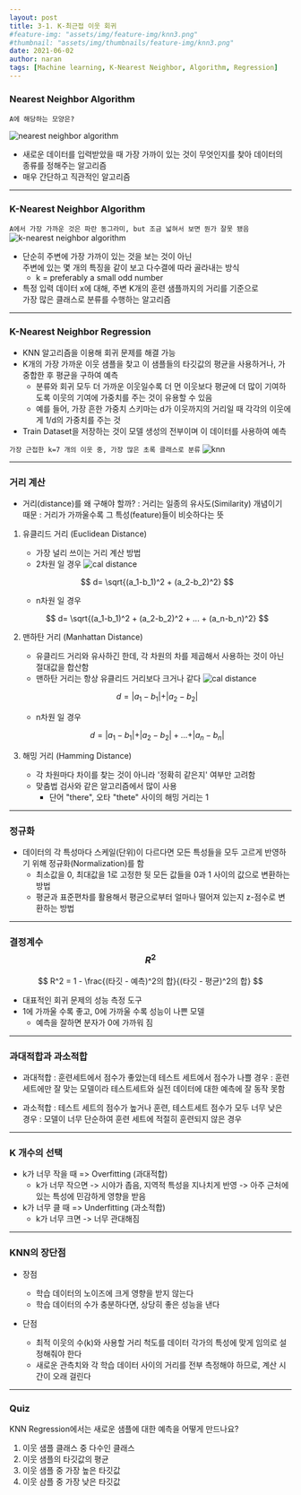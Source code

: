 ```yaml
---
layout: post
title: 3-1. K-최근접 이웃 회귀
#feature-img: "assets/img/feature-img/knn3.png"
#thumbnail: "assets/img/thumbnails/feature-img/knn3.png"
date: 2021-06-02
author: naran
tags: [Machine learning, K-Nearest Neighbor, Algorithm, Regression]
---
```


### Nearest Neighbor Algorithm 

   
`A에 해당하는 모양은?`

![nearest neighbor algorithm](/assets/img/feature-img/knn1.JPG "A에 해당하는 모양은?")

- 새로운 데이터를 입력받았을 때 가장 가까이 있는 것이 무엇인지를 찾아 데이터의 종류를 정해주는 알고리즘
- 매우 간단하고 직관적인 알고리즘

---

### K-Nearest Neighbor Algorithm

`A에서 가장 가까운 것은 파란 동그라미, but 조금 넓혀서 보면 뭔가 잘못 됐음`
![k-nearest neighbor algorithm](/assets/img/feature-img/knn2.JPG)  

- 단순히 주변에 가장 가까이 있는 것을 보는 것이 아닌<br> 주변에 있는 몇 개의 특징을 같이 보고 다수결에 따라 골라내는 방식
	- k = preferably a small odd number
- 특정 입력 데이터 x에 대해, 주변 K개의 훈련 샘플까지의 거리를 기준으로 <br>가장 많은 클래스로 분류를 수행하는 알고리즘

---

### K-Nearest Neighbor Regression
- KNN 알고리즘을 이용해 회귀 문제를 해결 가능
- K개의 가장 가까운 이웃 샘플을 찾고 이 샘플들의 타깃값의 평균을 사용하거나, 가중합한 후 평균을 구하여 예측
	- 분류와 회귀 모두 더 가까운 이웃일수록 더 먼 이웃보다 평균에 더 많이 기여하도록 이웃의 기여에 가중치를 주는 것이 유용할 수 있음
	- 예를 들어, 가장 흔한 가중치 스키마는 d가 이웃까지의 거리일 때 각각의 이웃에게 1/d의 가중치를 주는 것
- Train Dataset을 저장하는 것이 모델 생성의 전부이며 이 데이터를 사용하여 예측

`가장 근접한 k=7 개의 이웃 중, 가장 많은 초록 클래스로 분류`
![knn](/assets/img/feature-img/knn3.png)    

---

### 거리 계산
- 거리(distance)를 왜 구해야 할까? 
	: 거리는 일종의 유사도(Similarity) 개념이기 때문
	: 거리가 가까울수록 그 특성(feature)들이 비슷하다는 뜻

1. 유클리드 거리 (Euclidean Distance)
	- 가장 널리 쓰이는 거리 계산 방법
	- 2차원 일 경우
![cal distance](/assets/img/feature-img/euclidean_distance.png)

	$$ d= \sqrt{(a_1-b_1)^2 + (a_2-b_2)^2} $$

	- n차원 일 경우

	$$ d= \sqrt{(a_1-b_1)^2 + (a_2-b_2)^2 + ... + (a_n-b_n)^2} $$


2. 맨하탄 거리 (Manhattan Distance)
	- 유클리드 거리와 유사하긴 한데, 각 차원의 차를 제곱해서 사용하는 것이 아닌 절대값을 합산함
	- 맨하탄 거리는 항상 유클리드 거리보다 크거나 같다
![cal distance](/assets/img/feature-img/manhattan_distance.png)

	$$ d= \vert a_1-b_1\vert + \vert a_2-b_2\vert $$
	
	- n차원 일 경우

	$$ d= \vert a_1-b_1\vert + \vert a_2-b_2\vert + ... + \vert a_n-b_n\vert $$


3. 해밍 거리 (Hamming Distance)
	- 각 차원마다 차이를 찾는 것이 아니라 '정확히 같은지' 여부만 고려함
	- 맞춤법 검사와 같은 알고리즘에서 많이 사용
		- 단어 "there", 오타 "thete" 사이의 해밍 거리는 1


---

### 정규화
- 데이터의 각 특성마다 스케일(단위)이 다르다면 모든 특성들을 모두 고르게 반영하기 위해 정규화(Normalization)를 함
	- 최소값을 0, 최대값을 1로 고정한 뒷 모든 값들을 0과 1 사이의 값으로 변환하는 방법
	- 평균과 표준편차를 활용해서 평균으로부터 얼마나 떨어져 있는지 z-점수로 변환하는 방법


---

### 결정계수 $$ R^2 $$
$$ R^2 = 1 - \frac{(타깃 - 예측)^2의 합}{(타깃 -  평균)^2의 합} $$
- 대표적인 회귀 문제의 성능 측정 도구
- 1에 가까울 수록 좋고, 0에 가까울 수록 성능이 나쁜 모델
	- 예측을 잘하면 분자가 0에 가까워 짐


---

### 과대적합과 과소적합
- 과대적합
	: 훈련세트에서 점수가 좋았는데 테스트 세트에서 점수가 나쁠 경우
	: 훈련세트에만 잘 맞는 모델이라 테스트세트와 실전 데이터에 대한 예측에 잘 동작 못함

- 과소적합
	: 테스트 세트의 점수가 높거나 훈련, 테스트세트 점수가 모두 너무 낮은 경우
	: 모델이 너무 단순하여 훈련 세트에 적절히 훈련되지 않은 경우

---

### K 개수의 선택
- k가 너무 작을 때 => Overfitting (과대적합)
	- k가 너무 작으면 -> 시야가 좁음, 지역적 특성을 지나치게 반영 -> 아주 근처에 있는 특성에 민감하게 영향을 받음
- k가 너무 클 때 => Underfitting (과소적합)
	- k가 너무 크면 -> 너무 관대해짐

---

### KNN의 장단점
- 장점
	- 학습 데이터의 노이즈에 크게 영향을 받지 않는다
	- 학습 데이터의 수가 충분하다면, 상당히 좋은 성능을 낸다

- 단점
	- 최적 이웃의 수(k)와 사용할 거리 척도를 데이터 각가의 특성에 맞게 임의로 설정해줘야 한다
	- 새로운 관측치와 각 학습 데이터 사이의 거리를 전부 측정해야 하므로, 계산 시간이 오래 걸린다


---

### Quiz 

KNN Regression에서는 새로운 샘플에 대한 예측을 어떻게 만드나요?
1. 이웃 샘플 클래스 중 다수인 클래스
2. 이웃 샘플의 타깃값의 평균
3. 이웃 샘플 중 가장 높은 타깃값
4. 이웃 삼플 중 가장 낮은 타깃값

